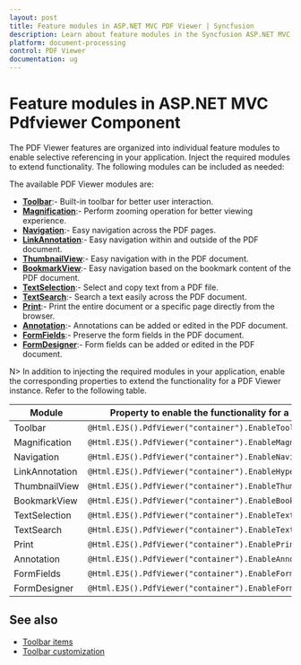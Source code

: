 ```yaml
---
layout: post
title: Feature modules in ASP.NET MVC PDF Viewer | Syncfusion
description: Learn about feature modules in the Syncfusion ASP.NET MVC PDF Viewer component and how to enable them.
platform: document-processing
control: PDF Viewer
documentation: ug
---
```



# Feature modules in ASP.NET MVC Pdfviewer Component

The PDF Viewer features are organized into individual feature modules to enable selective referencing in your application. Inject the required modules to extend functionality. The following modules can be included as needed:

The available PDF Viewer modules are:

* [**Toolbar**](./toolbar-customization):- Built-in toolbar for better user interaction.
* [**Magnification**](./magnification):- Perform zooming operation for better viewing experience.
* [**Navigation**](./interactive-pdf-navigation/page-navigation):- Easy navigation across the PDF pages.
* [**LinkAnnotation**](./interactive-pdf-navigation/table-of-content-navigation):- Easy navigation within and outside of the PDF document.
* [**ThumbnailView**](./interactive-pdf-navigation/page-thumbnail-navigation):- Easy navigation with in the PDF document.
* [**BookmarkView**](./interactive-pdf-navigation/bookmark-navigation):- Easy navigation based on the bookmark content of the PDF document.
* [**TextSelection**](./textselection):- Select and copy text from a PDF file.
* [**TextSearch**](./text-search):- Search a text easily across the PDF document.
* [**Print**](./print):- Print the entire document or a specific page directly from the browser.
* [**Annotation**](./annotation/text-markup-annotation):- Annotations can be added or edited in the PDF document.
* [**FormFields**](./form-designer/create-programmatically):- Preserve the form fields in the PDF document.
* [**FormDesigner**](./form-designer/create-programmatically):- Form fields can be added or edited in the PDF document.

N> In addition to injecting the required modules in your application, enable the corresponding properties to extend the functionality for a PDF Viewer instance. Refer to the following table.

| Module | Property to enable the functionality for a PDF Viewer instance |
|---|---|
|Toolbar|`@Html.EJS().PdfViewer("container").EnableToolbar(true).Render()`|
|Magnification|`@Html.EJS().PdfViewer("container").EnableMagnification(true).Render()`|
|Navigation|`@Html.EJS().PdfViewer("container").EnableNavigation(true).Render()`|
|LinkAnnotation|`@Html.EJS().PdfViewer("container").EnableHyperlink(true).Render()`|
|ThumbnailView|`@Html.EJS().PdfViewer("container").EnableThumbnail(true).Render()`|
|BookmarkView|`@Html.EJS().PdfViewer("container").EnableBookmark(true).Render()`|
|TextSelection|`@Html.EJS().PdfViewer("container").EnableTextSelection(true).Render()`|
|TextSearch|`@Html.EJS().PdfViewer("container").EnableTextSearch(true).Render()`|
|Print|`@Html.EJS().PdfViewer("container").EnablePrint(true).Render()`|
|Annotation|`@Html.EJS().PdfViewer("container").EnableAnnotation(true).Render()`|
|FormFields|`@Html.EJS().PdfViewer("container").EnableFormFields(true).Render()`|
|FormDesigner|`@Html.EJS().PdfViewer("container").EnableFormDesigner(true).Render()`|

## See also

* [Toolbar items](./toolbar)
* [Toolbar customization](./how-to/toolbar_customization)
